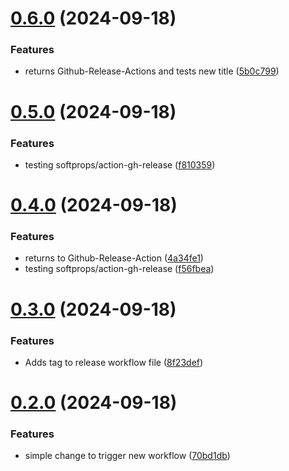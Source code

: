 # [0.6.0](https://github.com/MayaraPimenta/dog-adoption/compare/v0.5.0...v0.6.0) (2024-09-18)


### Features

* returns Github-Release-Actions and tests new title ([5b0c799](https://github.com/MayaraPimenta/dog-adoption/commit/5b0c799e1df8442c8dffb28151ae63853cb390ed))



# [0.5.0](https://github.com/MayaraPimenta/dog-adoption/compare/v0.4.0...v0.5.0) (2024-09-18)


### Features

* testing softprops/action-gh-release ([f810359](https://github.com/MayaraPimenta/dog-adoption/commit/f8103593196ea88a5d03bdbe033066ebc20b0ca0))



# [0.4.0](https://github.com/MayaraPimenta/dog-adoption/compare/v0.3.0...v0.4.0) (2024-09-18)


### Features

* returns to Github-Release-Action ([4a34fe1](https://github.com/MayaraPimenta/dog-adoption/commit/4a34fe1be4901e90d8fec837fd19fc7889f8e7de))
* testing softprops/action-gh-release ([f56fbea](https://github.com/MayaraPimenta/dog-adoption/commit/f56fbeaba50a2e9afd4f5bc0bf88f829b917ca62))



# [0.3.0](https://github.com/MayaraPimenta/dog-adoption/compare/v0.2.0...v0.3.0) (2024-09-18)


### Features

* Adds tag to release workflow file ([8f23def](https://github.com/MayaraPimenta/dog-adoption/commit/8f23def9cf4789bc55060a4503a41e956fc61404))



# [0.2.0](https://github.com/MayaraPimenta/dog-adoption/compare/v0.1.0...v0.2.0) (2024-09-18)


### Features

* simple change to trigger new workflow ([70bd1db](https://github.com/MayaraPimenta/dog-adoption/commit/70bd1dbcbc269845423bcdf097b7f6a8ac55ea1e))



